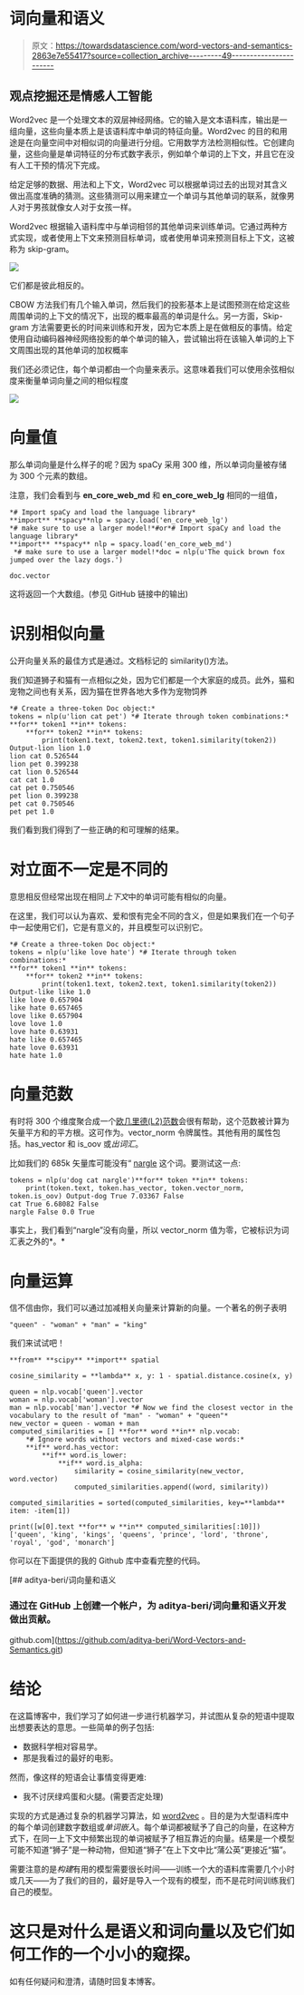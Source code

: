 # 词向量和语义

> 原文：<https://towardsdatascience.com/word-vectors-and-semantics-2863e7e55417?source=collection_archive---------49----------------------->

## 观点挖掘还是情感人工智能

Word2vec 是一个处理文本的双层神经网络。它的输入是文本语料库，输出是一组向量，这些向量本质上是该语料库中单词的特征向量。Word2vec 的目的和用途是在向量空间中对相似词的向量进行分组。它用数学方法检测相似性。它创建向量，这些向量是单词特征的分布式数字表示，例如单个单词的上下文，并且它在没有人工干预的情况下完成。

给定足够的数据、用法和上下文，Word2vec 可以根据单词过去的出现对其含义做出高度准确的猜测。这些猜测可以用来建立一个单词与其他单词的联系，就像男人对于男孩就像女人对于女孩一样。

Word2vec 根据输入语料库中与单词相邻的其他单词来训练单词。它通过两种方式实现，或者使用上下文来预测目标单词，或者使用单词来预测目标上下文，这被称为 skip-gram。

![](img/2c1ff82bef39c910f760eb2eccfc8209.png)

它们都是彼此相反的。

CBOW 方法我们有几个输入单词，然后我们的投影基本上是试图预测在给定这些周围单词的上下文的情况下，出现的概率最高的单词是什么。另一方面，Skip-gram 方法需要更长的时间来训练和开发，因为它本质上是在做相反的事情。给定使用自动编码器神经网络投影的单个单词的输入，尝试输出将在该输入单词的上下文周围出现的其他单词的加权概率

我们还必须记住，每个单词都由一个向量来表示。这意味着我们可以使用余弦相似度来衡量单词向量之间的相似程度

![](img/7c8db512dd58142a251824b386e85d2e.png)

# 向量值

那么单词向量是什么样子的呢？因为 spaCy 采用 300 维，所以单词向量被存储为 300 个元素的数组。

注意，我们会看到与 **en_core_web_md** 和 **en_core_web_lg** 相同的一组值，

```
*# Import spaCy and load the language library*
**import** **spacy**nlp = spacy.load('en_core_web_lg')  
*# make sure to use a larger model!*#or*# Import spaCy and load the language library*
**import** **spacy** nlp = spacy.load('en_core_web_md') 
 *# make sure to use a larger model!*doc = nlp(u'The quick brown fox jumped over the lazy dogs.')

doc.vector
```

这将返回一个大数组。(参见 GitHub 链接中的输出)

# 识别相似向量

公开向量关系的最佳方式是通过。文档标记的 similarity()方法。

我们知道狮子和猫有一点相似之处，因为它们都是一个大家庭的成员。此外，猫和宠物之间也有关系，因为猫在世界各地大多作为宠物饲养

```
*# Create a three-token Doc object:*
tokens = nlp(u'lion cat pet') *# Iterate through token combinations:*
**for** token1 **in** tokens:
    **for** token2 **in** tokens:
        print(token1.text, token2.text, token1.similarity(token2)) Output-lion lion 1.0
lion cat 0.526544
lion pet 0.399238
cat lion 0.526544
cat cat 1.0
cat pet 0.750546
pet lion 0.399238
pet cat 0.750546
pet pet 1.0
```

我们看到我们得到了一些正确的和可理解的结果。

# 对立面不一定是不同的

意思相反但经常出现在相同*上下文*中的单词可能有相似的向量。

在这里，我们可以认为喜欢、爱和恨有完全不同的含义，但是如果我们在一个句子中一起使用它们，它是有意义的，并且模型可以识别它。

```
*# Create a three-token Doc object:*
tokens = nlp(u'like love hate') *# Iterate through token combinations:*
**for** token1 **in** tokens:
    **for** token2 **in** tokens:
        print(token1.text, token2.text, token1.similarity(token2)) Output-like like 1.0
like love 0.657904
like hate 0.657465
love like 0.657904
love love 1.0
love hate 0.63931
hate like 0.657465
hate love 0.63931
hate hate 1.0
```

# 向量范数

有时将 300 个维度聚合成一个[欧几里德(L2)范数](https://en.wikipedia.org/wiki/Norm_%28mathematics%29#Euclidean_norm)会很有帮助，这个范数被计算为矢量平方和的平方根。这可作为。vector_norm 令牌属性。其他有用的属性包括。has_vector 和 is_oov 或*出词汇*。

比如我们的 685k 矢量库可能没有“ [nargle](https://en.wikibooks.org/wiki/Muggles%27_Guide_to_Harry_Potter/Magic/Nargle) 这个词。要测试这一点:

```
tokens = nlp(u'dog cat nargle')**for** token **in** tokens:
    print(token.text, token.has_vector, token.vector_norm, token.is_oov) Output-dog True 7.03367 False
cat True 6.68082 False
nargle False 0.0 True
```

事实上，我们看到“nargle”没有向量，所以 vector_norm 值为零，它被标识为词汇表之外的*。*

# 向量运算

信不信由你，我们可以通过加减相关向量来计算新的向量。一个著名的例子表明

```
"queen" - "woman" + "man" = "king"
```

我们来试试吧！

```
**from** **scipy** **import** spatial

cosine_similarity = **lambda** x, y: 1 - spatial.distance.cosine(x, y)

queen = nlp.vocab['queen'].vector
woman = nlp.vocab['woman'].vector
man = nlp.vocab['man'].vector *# Now we find the closest vector in the vocabulary to the result of "man" - "woman" + "queen"*
new_vector = queen - woman + man
computed_similarities = [] **for** word **in** nlp.vocab:
    *# Ignore words without vectors and mixed-case words:*
    **if** word.has_vector:
        **if** word.is_lower:
            **if** word.is_alpha:
                similarity = cosine_similarity(new_vector, word.vector)
                computed_similarities.append((word, similarity))

computed_similarities = sorted(computed_similarities, key=**lambda** item: -item[1])

print([w[0].text **for** w **in** computed_similarities[:10]])['queen', 'king', 'kings', 'queens', 'prince', 'lord', 'throne', 'royal', 'god', 'monarch']
```

你可以在下面提供的我的 Github 库中查看完整的代码。

[](https://github.com/aditya-beri/Word-Vectors-and-Semantics.git) [## aditya-beri/词向量和语义

### 通过在 GitHub 上创建一个帐户，为 aditya-beri/词向量和语义开发做出贡献。

github.com](https://github.com/aditya-beri/Word-Vectors-and-Semantics.git) 

# **结论**

在这篇博客中，我们学习了如何进一步进行机器学习，并试图从复杂的短语中提取出想要表达的意思。一些简单的例子包括:

*   数据科学相对容易学。
*   那是我看过的最好的电影。

然而，像这样的短语会让事情变得更难:

*   我不讨厌绿鸡蛋和火腿。(需要否定处理)

实现的方式是通过复杂的机器学习算法，如 [word2vec](https://en.wikipedia.org/wiki/Word2vec) 。目的是为大型语料库中的每个单词创建数字数组或*单词嵌入*。每个单词都被赋予了自己的向量，在这种方式下，在同一上下文中频繁出现的单词被赋予了相互靠近的向量。结果是一个模型可能不知道“狮子”是一种动物，但知道“狮子”在上下文中比“蒲公英”更接近“猫”。

需要注意的是*构建*有用的模型需要很长时间——训练一个大的语料库需要几个小时或几天——为了我们的目的，最好是导入一个现有的模型，而不是花时间训练我们自己的模型。

# 这只是对什么是语义和词向量以及它们如何工作的一个小小的窥探。
如有任何疑问和澄清，请随时回复本博客。